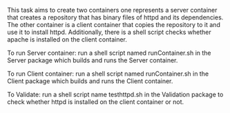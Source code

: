 This task aims to create two containers one represents a server container that creates a repository that has binary files of httpd and its dependencies. The other container is a client container that copies the repository to it and use it to install httpd. Additionally, there is a shell script checks whether apache is installed on the client container.

To run Server container:
run a shell script named runContainer.sh in the Server package  which builds and runs the Server container.

To run Client container:
run a shell script named runContainer.sh in the Client package  which builds and runs the Client container.

To Validate:
run a shell script name testhttpd.sh in the Validation package to check whether httpd is installed on the client container or not.

